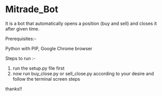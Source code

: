 # Mitrade_Bot
It is a bot that automatically opens a position (buy and sell) and closes it after given time.

Prerequisites:- 

  Python with PIP, 
  Google Chrome browser 
  
Steps to run :- 
  1. run the setup.py file first
  2. now run buy_close.py or sell_close.py according to your desire and follow the terminal screen steps

thanks!!
